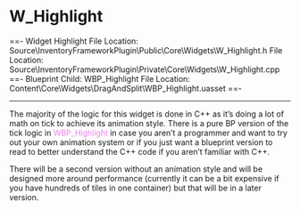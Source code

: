 # W_Highlight

==- Widget Highlight
File Location: Source\InventoryFrameworkPlugin\Public\Core\Widgets\W_Highlight.h
File Location: Source\InventoryFrameworkPlugin\Private\Core\Widgets\W_Highlight.cpp
==- Blueprint Child: WBP_Highlight
File Location: Content\Core\Widgets\DragAndSplit\WBP_Highlight.uasset
==-

---

The majority of the logic for this widget is done in C++ as it’s doing a lot of math on tick to achieve its animation style. There is a pure BP version of the tick logic in <span style="color:violet">WBP_Highlight</span> in case you aren’t a programmer and want to try out your own animation system or if you just want a blueprint version to read to better understand the C++ code if you aren’t familiar with C++.

There will be a second version without an animation style and will be designed more around performance (currently it can be a bit expensive if you have hundreds of tiles in one container) but that will be in a later version.
